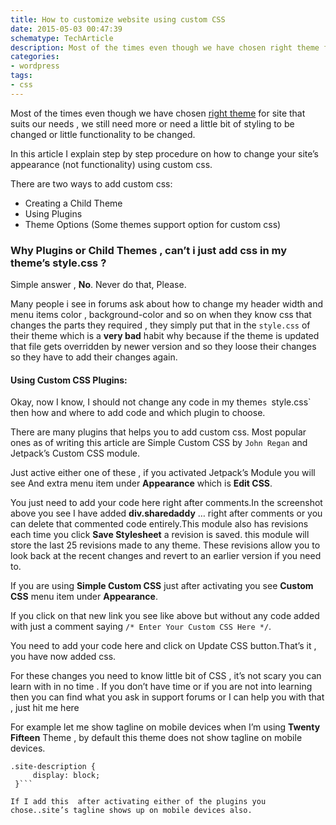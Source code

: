 ```yaml
---
title: How to customize website using custom CSS
date: 2015-05-03 00:47:39
schematype: TechArticle
description: Most of the times even though we have chosen right theme for site that suits our needs , we still need more or need a little bit of work, especially with the custom CSS.Let's say we want to change the color of links or want to background color of the article.
categories:
- wordpress
tags:
- css
---
```


Most of the times even though we have chosen [right theme](https://bravokeyl.com/how-to-choose-right-theme-for-your-site/) for site that suits our needs , we still need more or need a little bit of styling to be changed or little functionality to be changed.

In this article I  explain step by step procedure on how to change your site’s appearance (not functionality) using custom css.

There are two ways to add custom css:

- Creating a Child Theme
- Using Plugins
- Theme Options (Some themes support option for custom css)
<p></p>

### Why Plugins or Child Themes , can’t i just add css in my theme’s style.css ?
<!-- more -->
Simple answer , **No**. Never do that, Please.

Many people i see in forums ask about how to change my header width and menu items color , background-color and so on when they know css that changes the parts they required , they simply put that in the `style.css`  of their theme which is a **very bad** habit why because if the theme is updated that file gets overridden by newer version and so they loose their changes so they have to add their changes again.

#### **Using Custom CSS Plugins:**

Okay, now I know, I should not change any code in my theme`s `style.css`  then how and where to add code and which plugin to choose.

There are many plugins that helps you to add custom css. Most popular ones as of writing this article are Simple Custom CSS by `John Regan` and Jetpack’s Custom CSS module.

Just active either one of these , if you activated Jetpack’s Module you will see And extra menu item under **Appearance** which is **Edit CSS**.

<amp-img src="customcss.png" width="650" height="300" alt="Jetpack Custom CSS" layout="responsive"></amp-img>

You just need to add  your code here right after comments.In the screenshot above you see I have added **div.sharedaddy** … right after comments or you can delete that commented code entirely.This module also has revisions each time you click **Save Stylesheet** a revision is saved. this module will store the last 25 revisions made to any theme. These revisions allow you to look back at the recent changes and revert to an earlier version if you need to.

If you are using **Simple Custom CSS** just after activating you see **Custom CSS** menu item under **Appearance**.

<amp-img src="simplecustomcss.png" width="650" height="300" alt="Simple Custom CSS" layout="responsive"></amp-img>

If you click on that new link you see like above but without any code added with just a comment saying  `/* Enter Your Custom CSS Here */`.

You need to add your code here and click on Update CSS button.That’s it , you have now added css.

For these changes you need to know little bit of CSS , it’s not scary you can learn with in no time . If you don’t have time or if you are not into learning then you can find what you ask in support forums or I can help you with that , just hit me here

For example let me show tagline on mobile devices when I’m using **Twenty Fifteen** Theme , by default this theme does not show tagline on mobile devices.

```
.site-description {
     display: block;
 }```

If I add this  after activating either of the plugins you chose..site’s tagline shows up on mobile devices also.
